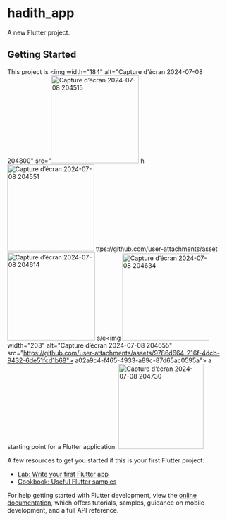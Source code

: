 # hadith_app

A new Flutter project.

## Getting Started

This project is <img width="184" alt="Capture d’écran 2024-07-08 204800" src="<img width="199" alt="Capture d’écran 2024-07-08 204515" src="https://github.com/user-attachments/assets/fb7749f9-f92b-4b47-ba16-221eff1f6e8a">
h<img width="197" alt="Capture d’écran 2024-07-08 204551" src="https://github.com/user-attachments/assets/ec0a53c1-cfc8-486d-8fc1-8935268d6f5f">
ttps://github.com/user-attachments/asset<img width="199" alt="Capture d’écran 2024-07-08 204614" src="https://github.com/user-attachments/assets/84b5fca2-c6e6-4d10-947d-da492cf10734">
s/e<img <img width="197" alt="Capture d’écran 2024-07-08 204634" src="https://github.com/user-attachments/assets/284889f4-6806-4351-aeb5-933078722784">
width="203" alt="Capture d’écran 2024-07-08 204655" src="https://github.com/user-attachments/assets/9786d664-216f-4dcb-9432-6de51fcd1b68">
a02a9c4-f465-4933-a89c-87d65ac0595a">
a starting point for a Flutter application.
<img width="193" alt="Capture d’écran 2024-07-08 204730" src="https://github.com/user-attachments/assets/33d16ddf-3c93-4a13-b1e9-19838fc6f48c">

A few resources to get you started if this is your first Flutter project:

- [Lab: Write your first Flutter app](https://docs.flutter.dev/get-started/codelab)
- [Cookbook: Useful Flutter samples](https://docs.flutter.dev/cookbook)

For help getting started with Flutter development, view the
[online documentation](https://docs.flutter.dev/), which offers tutorials,
samples, guidance on mobile development, and a full API reference.
